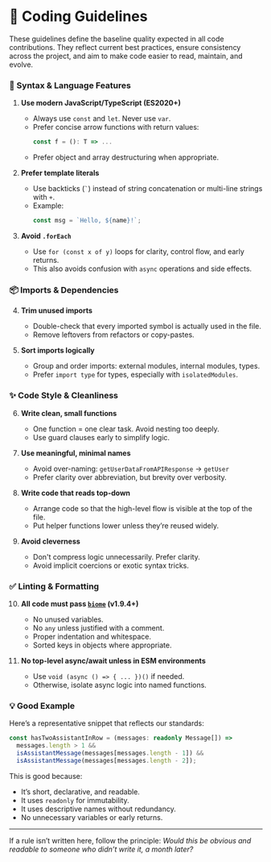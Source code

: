 # 🧾 Coding Guidelines

These guidelines define the baseline quality expected in all code contributions. They reflect current best practices, ensure consistency across the project, and aim to make code easier to read, maintain, and evolve.

### 📌 Syntax & Language Features

1. **Use modern JavaScript/TypeScript (ES2020+)**
   - Always use `const` and `let`. Never use `var`.
   - Prefer concise arrow functions with return values:  
     ```ts
     const f = (): T => ...
     ```
   - Prefer object and array destructuring when appropriate.

2. **Prefer template literals**
   - Use backticks (`` ` ``) instead of string concatenation or multi-line strings with `+`.
   - Example:
     ```ts
     const msg = `Hello, ${name}!`;
     ```

3. **Avoid `.forEach`**
   - Use `for (const x of y)` loops for clarity, control flow, and early returns.
   - This also avoids confusion with `async` operations and side effects.

### 📦 Imports & Dependencies

4. **Trim unused imports**
   - Double-check that every imported symbol is actually used in the file.
   - Remove leftovers from refactors or copy-pastes.

5. **Sort imports logically**
   - Group and order imports: external modules, internal modules, types.
   - Prefer `import type` for types, especially with `isolatedModules`.

### ✨ Code Style & Cleanliness

6. **Write clean, small functions**
   - One function = one clear task. Avoid nesting too deeply.
   - Use guard clauses early to simplify logic.

7. **Use meaningful, minimal names**
   - Avoid over-naming: `getUserDataFromAPIResponse` → `getUser`
   - Prefer clarity over abbreviation, but brevity over verbosity.

8. **Write code that reads top-down**
   - Arrange code so that the high-level flow is visible at the top of the file.
   - Put helper functions lower unless they’re reused widely.

9. **Avoid cleverness**
   - Don't compress logic unnecessarily. Prefer clarity.
   - Avoid implicit coercions or exotic syntax tricks.

### ✅ Linting & Formatting

10. **All code must pass [`biome`](https://biomejs.dev/) (v1.9.4+)**
    - No unused variables.
    - No `any` unless justified with a comment.
    - Proper indentation and whitespace.
    - Sorted keys in objects where appropriate.

11. **No top-level async/await unless in ESM environments**
    - Use `void (async () => { ... })()` if needed.
    - Otherwise, isolate async logic into named functions.

### 💡 Good Example

Here’s a representative snippet that reflects our standards:

```ts
const hasTwoAssistantInRow = (messages: readonly Message[]) =>
  messages.length > 1 &&
  isAssistantMessage(messages[messages.length - 1]) &&
  isAssistantMessage(messages[messages.length - 2]);
```

This is good because:
- It’s short, declarative, and readable.
- It uses `readonly` for immutability.
- It uses descriptive names without redundancy.
- No unnecessary variables or early returns.

---

If a rule isn’t written here, follow the principle: *Would this be obvious and readable to someone who didn’t write it, a month later?*